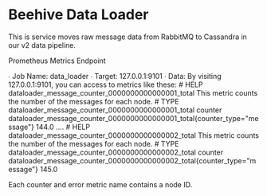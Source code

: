 # Beehive Data Loader

This is service moves raw message data from RabbitMQ to Cassandra in our v2 data pipeline.


Prometheus Metrics Endpoint

∙ Job Name: data_loader
∙ Target: 127.0.0.1:9101
∙ Data: By visiting 127.0.0.1:9101, you can access to metrics like these:
    # HELP dataloader_message_counter_0000000000000001_total This metric counts the number of the messages for each node.
    # TYPE dataloader_message_counter_0000000000000001_total counter
    dataloader_message_counter_0000000000000001_total{counter_type="message"} 144.0
    ....
    # HELP dataloader_message_counter_0000000000000002_total This metric counts the number of the messages for each node.
    # TYPE dataloader_message_counter_0000000000000002_total counter
    dataloader_message_counter_0000000000000002_total{counter_type="message"} 145.0

Each counter and error metric name contains a node ID.

